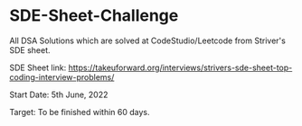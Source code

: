 # SDE-Sheet-Challenge

All DSA Solutions which are solved at CodeStudio/Leetcode from Striver's SDE sheet.

SDE Sheet link: https://takeuforward.org/interviews/strivers-sde-sheet-top-coding-interview-problems/

Start Date: 5th June, 2022

Target: To be finished within 60 days.